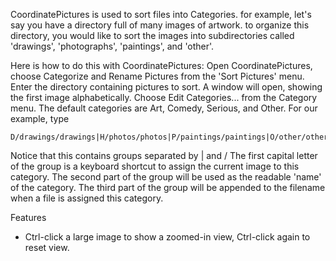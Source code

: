 
CoordinatePictures is used to sort files into Categories.
for example, let's say you have a directory full of many images of artwork.
to organize this directory, you would like to sort the images into subdirectories called
'drawings', 'photographs', 'paintings', and 'other'.

Here is how to do this with CoordinatePictures:
Open CoordinatePictures, choose Categorize and Rename Pictures from the 'Sort Pictures' menu.
Enter the directory containing pictures to sort.
A window will open, showing the first image alphabetically.
Choose Edit Categories... from the Category menu.
The default categories are Art, Comedy, Serious, and Other. For our example, type

	D/drawings/drawings|H/photos/photos|P/paintings/paintings|O/other/other

Notice that this contains groups separated by | and /
The first capital letter of the group is a keyboard shortcut to assign the current image to this category.
The second part of the group will be used as the readable 'name' of the category.
The third part of the group will be appended to the filename when a file is assigned this category.


Features
* Ctrl-click a large image to show a zoomed-in view, Ctrl-click again to reset view.

